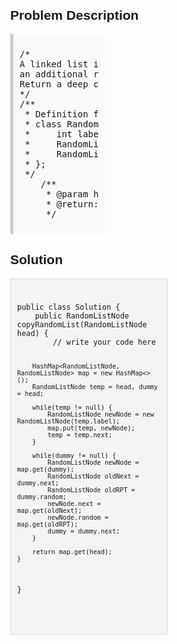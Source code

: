<style>
  body { font-family: Arial, sans-serif; }
  .container { max-width: 50%; margin: auto; padding: 20px; }
  .comment-block { max-width: 50%; background-color: #f9f9f9; padding: 10px; border-left: 5px solid #ccc; }
  .code-block { background-color: #f4f4f4; padding: 10px; border: 1px solid #ddd; }
</style>

<div class='container'>
<h2>Problem Description</h2>
<div class='comment-block'>
<pre>
/*
A linked list is given such that each node contains 
an additional random pointer which could point to any node in the list or null.
Return a deep copy of the list.
*/
/**
 * Definition for singly-linked list with a random pointer.
 * class RandomListNode {
 *     int label;
 *     RandomListNode next, random;
 *     RandomListNode(int x) { this.label = x; }
 * };
 */
    /**
     * @param head: The head of linked list with a random pointer.
     * @return: A new head of a deep copy of the list.
     */
</pre>
</div>

<h2>Solution</h2>
<div class='code-block'>
<pre><code class='language-java'>
public class Solution {
    public RandomListNode copyRandomList(RandomListNode head) {
        // write your code here
        
        HashMap<RandomListNode, RandomListNode> map = new HashMap<>();
        RandomListNode temp = head, dummy = head;
        
        while(temp != null) {
            RandomListNode newNode = new RandomListNode(temp.label);
            map.put(temp, newNode);
            temp = temp.next;
        }
        
        while(dummy != null) {
            RandomListNode newNode = map.get(dummy);
            RandomListNode oldNext = dummy.next;
            RandomListNode oldRPT = dummy.random;
            newNode.next = map.get(oldNext);
            newNode.random = map.get(oldRPT);
            dummy = dummy.next;
        }
        
        return map.get(head);
    }
}

</code></pre>
</div>
</div>
